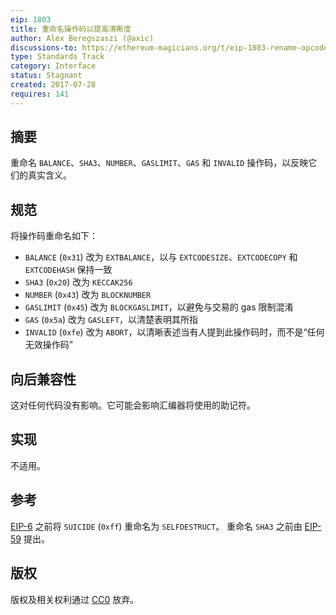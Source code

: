 ```yaml
---
eip: 1803
title: 重命名操作码以提高清晰度
author: Alex Beregszaszi (@axic)
discussions-to: https://ethereum-magicians.org/t/eip-1803-rename-opcodes-for-clarity/3345
type: Standards Track
category: Interface
status: Stagnant
created: 2017-07-28
requires: 141
---
```


## 摘要

重命名 `BALANCE`、`SHA3`、`NUMBER`、`GASLIMIT`、`GAS` 和 `INVALID` 操作码，以反映它们的真实含义。

## 规范

将操作码重命名如下：
- `BALANCE` (`0x31`) 改为 `EXTBALANCE`，以与 `EXTCODESIZE`、`EXTCODECOPY` 和 `EXTCODEHASH` 保持一致
- `SHA3` (`0x20`) 改为 `KECCAK256`
- `NUMBER` (`0x43`) 改为 `BLOCKNUMBER`
- `GASLIMIT` (`0x45`) 改为 `BLOCKGASLIMIT`，以避免与交易的 gas 限制混淆
- `GAS` (`0x5a`) 改为 `GASLEFT`，以清楚表明其所指
- `INVALID` (`0xfe`) 改为 `ABORT`，以清晰表述当有人提到此操作码时，而不是“任何无效操作码”

## 向后兼容性

这对任何代码没有影响。它可能会影响汇编器将使用的助记符。

## 实现

不适用。

## 参考

[EIP-6](./eip-6.md) 之前将 `SUICIDE` (`0xff`) 重命名为 `SELFDESTRUCT`。
重命名 `SHA3` 之前由 [EIP-59](https://github.com/ethereum/EIPs/issues/59) 提出。

## 版权

版权及相关权利通过 [CC0](../LICENSE.md) 放弃。